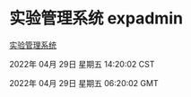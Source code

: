 # 实验管理系统 expadmin
[实验管理系统](http://59.174.25.66:56808/expadmin-782313d2-e1b1-4ea7-932e-3a55e6a1a4d0/)

2022年 04月 29日 星期五 14:20:02 CST

2022年 04月 29日 星期五 06:20:02 GMT
